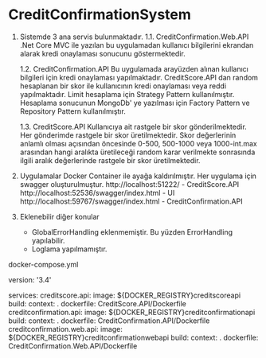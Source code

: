 # CreditConfirmationSystem

1. Sistemde 3 ana servis bulunmaktadır.
	1.1. CreditConfirmation.Web.API
		.Net Core MVC ile yazılan bu uygulamadan kullanıcı bilgilerini ekrandan alarak kredi onaylaması sonucunu göstermektedir.
		
	1.2. CreditConfirmation.API
		Bu uygulamada arayüzden alınan kullanıcı bilgileri için kredi onaylaması yapılmaktadır. 
		CreditScore.API dan random hesaplanan bir skor ile kullanıcının kredi onaylaması veya reddi yapılmaktadır.
		Limit hesaplama için Strategy Pattern kullanılmıştır.
		Hesaplama sonucunun MongoDb' ye yazılması için Factory Pattern ve Repository Pattern kullanılmıştır.
		
	1.3. CreditScore.API
		Kullanıcıya ait rastgele bir skor gönderilmektedir. Her gönderimde rastgele bir skor üretilmektedir. Skor değerlerinin anlamlı olması açısından öncesinde 0-500,
		500-1000 veya 1000-int.max arasından hangi aralıkta üretileceği random karar verilmekte sonrasında ilgili aralık değerlerinde rastgele bir skor üretilmektedir.
	
2. Uygulamalar Docker Container ile ayağa kaldırılmıştır. Her uygulama için swagger oluşturulmuştur.
http://localhost:51222/			     - CreditScore.API
http://localhost:52536/swagger/index.html    - UI
http://localhost:59767/swagger/index.html    - CreditConfirmation.API

3. Eklenebilir diğer konular
	- GlobalErrorHandling eklenmemiştir. Bu yüzden ErrorHandling yapılabilir.
	- Loglama yapılmamıştır.
	
	
docker-compose.yml

version: '3.4'

services:
  creditscore.api:
    image: ${DOCKER_REGISTRY}creditscoreapi
    build:
      context: .
      dockerfile: CreditScore.API/Dockerfile
  creditconfirmation.api:
    image: ${DOCKER_REGISTRY}creditconfirmationapi
    build:
      context: .
      dockerfile: CreditConfirmation.API/Dockerfile
  creditconfirmation.web.api:
    image: ${DOCKER_REGISTRY}creditconfirmationwebapi
    build:
      context: .
      dockerfile: CreditConfirmation.Web.API/Dockerfile
